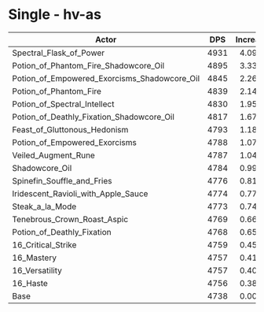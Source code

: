 # Single - hv-as
| Actor | DPS | Increase |
|---|:---:|:---:|
|Spectral_Flask_of_Power|4931|4.09%|
|Potion_of_Phantom_Fire_Shadowcore_Oil|4895|3.33%|
|Potion_of_Empowered_Exorcisms_Shadowcore_Oil|4845|2.26%|
|Potion_of_Phantom_Fire|4839|2.14%|
|Potion_of_Spectral_Intellect|4830|1.95%|
|Potion_of_Deathly_Fixation_Shadowcore_Oil|4817|1.67%|
|Feast_of_Gluttonous_Hedonism|4793|1.18%|
|Potion_of_Empowered_Exorcisms|4788|1.07%|
|Veiled_Augment_Rune|4787|1.04%|
|Shadowcore_Oil|4784|0.99%|
|Spinefin_Souffle_and_Fries|4776|0.81%|
|Iridescent_Ravioli_with_Apple_Sauce|4774|0.77%|
|Steak_a_la_Mode|4773|0.74%|
|Tenebrous_Crown_Roast_Aspic|4769|0.66%|
|Potion_of_Deathly_Fixation|4768|0.65%|
|16_Critical_Strike|4759|0.45%|
|16_Mastery|4757|0.41%|
|16_Versatility|4757|0.40%|
|16_Haste|4756|0.38%|
|Base|4738|0.00%|
